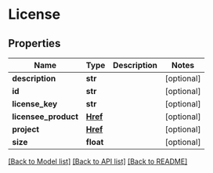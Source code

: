 # License


## Properties
Name | Type | Description | Notes
------------ | ------------- | ------------- | -------------
**description** | **str** |  | [optional] 
**id** | **str** |  | [optional] 
**license_key** | **str** |  | [optional] 
**licensee_product** | [**Href**](Href.md) |  | [optional] 
**project** | [**Href**](Href.md) |  | [optional] 
**size** | **float** |  | [optional] 

[[Back to Model list]](../README.md#documentation-for-models) [[Back to API list]](../README.md#documentation-for-api-endpoints) [[Back to README]](../README.md)


